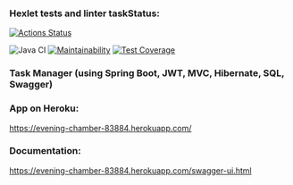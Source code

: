### Hexlet tests and linter taskStatus:
[![Actions Status](https://github.com/SergeiYakimovich/java-project-73/workflows/hexlet-check/badge.svg)](https://github.com/SergeiYakimovich/java-project-73/actions)

![Java CI](https://github.com/SergeiYakimovich/java-project-73/workflows/Java%20CI/badge.svg)
[![Maintainability](https://api.codeclimate.com/v1/badges/1a6b8b0f692dc5edad95/maintainability)](https://codeclimate.com/github/SergeiYakimovich/java-project-73/maintainability)
[![Test Coverage](https://api.codeclimate.com/v1/badges/1a6b8b0f692dc5edad95/test_coverage)](https://codeclimate.com/github/SergeiYakimovich/java-project-73/test_coverage)


### Task Manager (using Spring Boot, JWT, MVC, Hibernate, SQL, Swagger)

### App on Heroku:
https://evening-chamber-83884.herokuapp.com/

### Documentation:
https://evening-chamber-83884.herokuapp.com/swagger-ui.html
